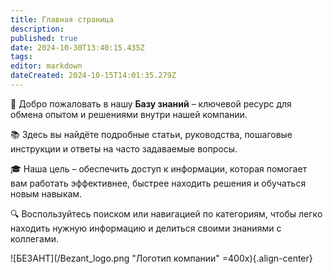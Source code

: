 ```yaml
---
title: Главная страница
description: 
published: true
date: 2024-10-30T13:40:15.435Z
tags: 
editor: markdown
dateCreated: 2024-10-15T14:01:35.279Z
---
```


👋 Добро пожаловать в нашу **Базу знаний** – ключевой ресурс для обмена опытом и решениями внутри нашей компании.

📚 Здесь вы найдёте подробные статьи, руководства, пошаговые инструкции и ответы на часто задаваемые вопросы.

🎓 Наша цель – обеспечить доступ к информации, которая помогает вам работать эффективнее, быстрее находить решения и обучаться новым навыкам. 

🔍 Воспользуйтесь поиском или навигацией по категориям, чтобы легко находить нужную информацию и делиться своими знаниями с коллегами.

![БЕЗАНТ](/Bezant_logo.png "Логотип компании" =400x){.align-center}